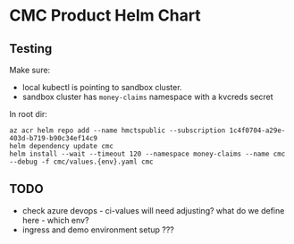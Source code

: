 # CMC Product Helm Chart

## Testing

Make sure:
- local kubectl is pointing to sandbox cluster.
- sandbox cluster has `money-claims` namespace with a kvcreds secret

In root dir:
```
az acr helm repo add --name hmctspublic --subscription 1c4f0704-a29e-403d-b719-b90c34ef14c9     
helm dependency update cmc 
helm install --wait --timeout 120 --namespace money-claims --name cmc --debug -f cmc/values.{env}.yaml cmc
```

## TODO

- check azure devops - ci-values will need adjusting? what do we define here - which env?
- ingress and demo environment setup ???